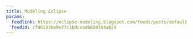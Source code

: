 ```yaml
---
title: Modeling Eclipse
params:
  feedlink: https://eclipse-modeling.blogspot.com/feeds/posts/default
  feedid: cfd6293be9e77c1bdcead6630364ab29
---
```

